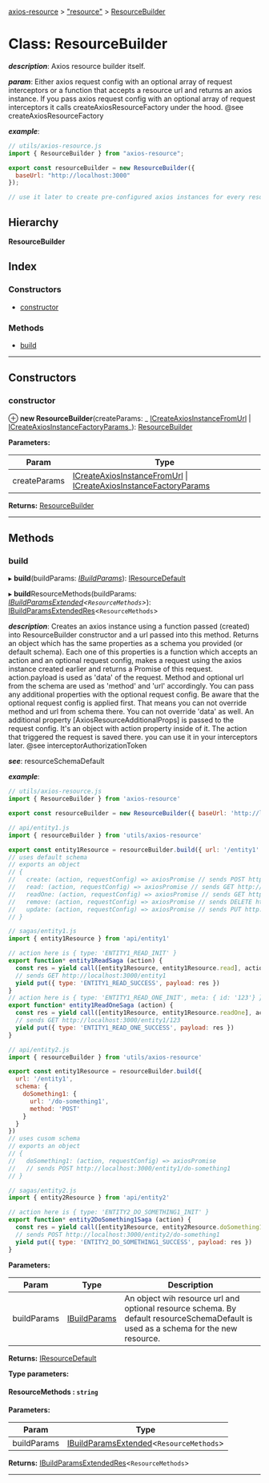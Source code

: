 [axios-resource](../README.md) > ["resource"](../modules/_resource_d_.md) > [ResourceBuilder](../classes/_resource_d_.resourcebuilder.md)

# Class: ResourceBuilder

_**description**_: Axios resource builder itself.

_**param**_: Either axios request config with an optional array of request interceptors or a function that accepts a resource url and returns an axios instance. If you pass axios request config with an optional array of request interceptors it calls createAxiosResourceFactory under the hood. @see createAxiosResourceFactory

_**example**_:

```js
// utils/axios-resource.js
import { ResourceBuilder } from "axios-resource";

export const resourceBuilder = new ResourceBuilder({
  baseUrl: "http://localhost:3000"
});

// use it later to create pre-configured axios instances for every resource
```

## Hierarchy

**ResourceBuilder**

## Index

### Constructors

- [constructor](_resource_d_.resourcebuilder.md#constructor)

### Methods

- [build](_resource_d_.resourcebuilder.md#build)

---

## Constructors

<a id="constructor"></a>

### constructor

⊕ **new ResourceBuilder**(createParams: _ [ICreateAxiosInstanceFromUrl](../modules/_axios_d_.md#icreateaxiosinstancefromurl) &#124; [ICreateAxiosInstanceFactoryParams](../interfaces/_axios_d_.icreateaxiosinstancefactoryparams.md)_): [ResourceBuilder](_resource_d_.resourcebuilder.md)

**Parameters:**

| Param        | Type                                                                                                                                                                                        |
| ------------ | ------------------------------------------------------------------------------------------------------------------------------------------------------------------------------------------- |
| createParams | [ICreateAxiosInstanceFromUrl](../modules/_axios_d_.md#icreateaxiosinstancefromurl) &#124; [ICreateAxiosInstanceFactoryParams](../interfaces/_axios_d_.icreateaxiosinstancefactoryparams.md) |

**Returns:** [ResourceBuilder](_resource_d_.resourcebuilder.md)

---

## Methods

<a id="build"></a>

### build

▸ **build**(buildParams: _[IBuildParams](../interfaces/_resource_d_.ibuildparams.md)_): [IResourceDefault](../interfaces/_resource_d_.iresourcedefault.md)

▸ **build**ResourceMethods(buildParams: _[IBuildParamsExtended](../interfaces/_resource_d_.ibuildparamsextended.md)<`ResourceMethods`>_): [IBuildParamsExtendedRes](../modules/_resource_d_.md#ibuildparamsextendedres)<`ResourceMethods`>

_**description**_: Creates an axios instance using a function passed (created) into ResourceBuilder constructor and a url passed into this method. Returns an object which has the same properties as a schema you provided (or default schema). Each one of this properties is a function which accepts an action and an optional request config, makes a request using the axios instance created earlier and returns a Promise of this request. action.payload is used as 'data' of the request. Method and optional url from the schema are used as 'method' and 'url' accordingly. You can pass any additional properties with the optional request config. Be aware that the optional request config is applied first. That means you can not override method and url from schema there. You can not override 'data' as well. An additional property \[AxiosResourceAdditionalProps\] is passed to the request config. It's an object with action property inside of it. The action that triggered the request is saved there. you can use it in your interceptors later. @see interceptorAuthorizationToken

_**see**_: resourceSchemaDefault

_**example**_:

```js
// utils/axios-resource.js
import { ResourceBuilder } from 'axios-resource'

export const resourceBuilder = new ResourceBuilder({ baseUrl: 'http://localhost:3000' })

// api/entity1.js
import { resourceBuilder } from 'utils/axios-resource'

export const entity1Resource = resourceBuilder.build({ url: '/entity1' })
// uses default schema
// exports an object
// {
//   create: (action, requestConfig) => axiosPromise // sends POST http://localhost:3000/entity1,
//   read: (action, requestConfig) => axiosPromise // sends GET http://localhost:3000/entity1,
//   readOne: (action, requestConfig) => axiosPromise // sends GET http://localhost:3000/entity1/{id},
//   remove: (action, requestConfig) => axiosPromise // sends DELETE http://localhost:3000/entity1/{id},
//   update: (action, requestConfig) => axiosPromise // sends PUT http://localhost:3000/entity1/{id}
// }

// sagas/entity1.js
import { entity1Resource } from 'api/entity1'

// action here is { type: 'ENTITY1_READ_INIT' }
export function* entity1ReadSaga (action) {
  const res = yield call([entity1Resource, entity1Resource.read], action)
  // sends GET http://localhost:3000/entity1
  yield put({ type: 'ENTITY1_READ_SUCCESS', payload: res })
}
// action here is { type: 'ENTITY1_READ_ONE_INIT', meta: { id: '123'} }
export function* entity1ReadOneSaga (action) {
  const res = yield call([entity1Resource, entity1Resource.readOne], action, { params: { id: action.meta.id } })
  // sends GET http://localhost:3000/entity1/123
  yield put({ type: 'ENTITY1_READ_ONE_SUCCESS', payload: res })
}

// api/entity2.js
import { resourceBuilder } from 'utils/axios-resource'

export const entity1Resource = resourceBuilder.build({
  url: '/entity1',
  schema: {
    doSomething1: {
      url: '/do-something1',
      method: 'POST'
    }
  }
})
// uses cusom schema
// exports an object
// {
//   doSomething1: (action, requestConfig) => axiosPromise
//   // sends POST http://localhost:3000/entity1/do-something1
// }

// sagas/entity2.js
import { entity2Resource } from 'api/entity2'

// action here is { type: 'ENTITY2_DO_SOMETHING1_INIT' }
export function* entity2DoSomething1Saga (action) {
  const res = yield call([entity1Resource, entity2Resource.doSomething1], action)
  // sends POST http://localhost:3000/entity2/do-something1
  yield put({ type: 'ENTITY2_DO_SOMETHING1_SUCCESS', payload: res })
}
```

**Parameters:**

| Param       | Type                                                       | Description                                                                                                                         |
| ----------- | ---------------------------------------------------------- | ----------------------------------------------------------------------------------------------------------------------------------- |
| buildParams | [IBuildParams](../interfaces/_resource_d_.ibuildparams.md) | An object wih resource url and optional resource schema. By default resourceSchemaDefault is used as a schema for the new resource. |

**Returns:** [IResourceDefault](../interfaces/_resource_d_.iresourcedefault.md)

**Type parameters:**

#### ResourceMethods : `string`

**Parameters:**

| Param       | Type                                                                                          |
| ----------- | --------------------------------------------------------------------------------------------- |
| buildParams | [IBuildParamsExtended](../interfaces/_resource_d_.ibuildparamsextended.md)<`ResourceMethods`> |

**Returns:** [IBuildParamsExtendedRes](../modules/_resource_d_.md#ibuildparamsextendedres)<`ResourceMethods`>

---
